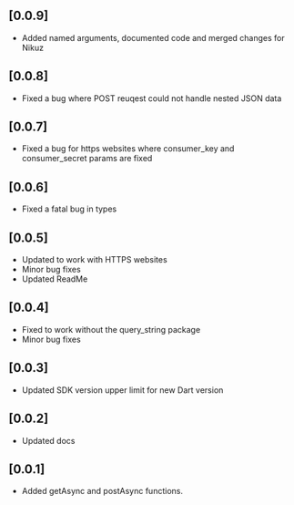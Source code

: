 ## [0.0.9]
* Added named arguments, documented code and merged changes for Nikuz

## [0.0.8]
* Fixed a bug where POST reuqest could not handle nested JSON data

## [0.0.7]
* Fixed a bug for https websites where consumer_key and consumer_secret params are fixed

## [0.0.6]
* Fixed a fatal bug in types

## [0.0.5]
* Updated to work with HTTPS websites
* Minor bug fixes
* Updated ReadMe

## [0.0.4]
* Fixed to work without the query_string package
* Minor bug fixes

## [0.0.3]
* Updated SDK version upper limit for new Dart version

## [0.0.2]
* Updated docs

## [0.0.1]
* Added getAsync and postAsync functions.


